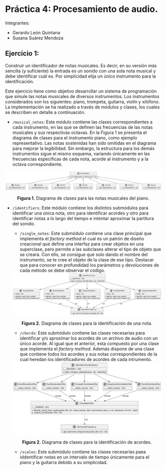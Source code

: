 # Práctica 4: Procesamiento de audio.

Integrantes:
- Gerardo León Quintana
- Susana Suárez Mendoza

## Ejercicio 1:

Construir un identificador de notas musicales. Es decir; en su versión más sencilla (y suficiente) la entrada es un sonido con una sola nota musical y debe identificar cuál es. Por simplicidad elija un único instrumento para la identificación. 

Este ejercicio tiene como objetivo desarrollar un sistema de programación que simule las notas musicales de diversos instrumentos. Los instrumentos considerados son los siguientes: piano, trompeta, guitarra, violín y xilófono. La implementación se ha realizado a través de módulos y clases, los cuales se describen en detalle a continuación.

- `/musical_notes`: Este módulo contiene las clases correspondientes a cada instrumento, en las que se definen las frecuencias de las notas musicales y sus respectivas octavas. En la Figura 1 se presenta el diagrama de clases para el instrumento piano, como ejemplo representativo. Las notas sostenidas han sido omitidas en el diagrama para mejorar la legibilidad. Sin embargo, la estructura para los demás instrumentos sigue el mismo esquema, variando únicamente en las frecuencias específicas de cada nota, acorde al instrumento y a la octava correspondiente.
<div align="center">
  <img src="images/piano_notes_uml.png" alt="Diagrama Piano Notas" />
    <p><strong>Figura 1.</strong> Diagrama de clases para las notas musicales del piano.</p> 
</div>

- `/identifiers`: Este módulo contiene los distintos submódulos para identificar una única nota, otro para identificar acordes y otro para identificar notas a lo largo del tiempo e intentar aproximar la partitura del sonido.
  - `/single_notes`: Este submódulo contiene una clase principal que implementa el *factory method* el cual es un patrón de diseño creacional que define una interfaz para crear objetos en una superclase, pero permite a las subclases alterar el tipo de objeto que se creará. Con ello, se consigue que solo dando el nombre del instrumento, se te cree el objeto de la clase de ese tipo. Destacar que para conocer en profundidad los parámetros y devoluciones de cada método se debe observar el código.
 
  <div align="center">
    <img src="images/ident_single_note.png" alt="Diagrama Identificar 1 Nota" />
      <p><strong>Figura 2.</strong> Diagrama de clases para la identificación de una nota.</p> 
  </div>

  - `/chords`: Este submódulo contiene las clases necesarias para identificar y/o aproximar los acordes de un archivo de audio con un único acorde. Al igual que el anterior, esta compuesto por una clase que implementa el *factory method*. Además dispone de una clase que contiene todos los acordes y sus notas correspondientes de la cual heredan los identificadores de acordes de cada intrumento.
 
  <div align="center">
    <img src="images/chords_uml_diagram.png" alt="Diagrama Acordes" />
      <p><strong>Figura 2.</strong> Diagrama de clases para la identificación de acordes. </p> 
  </div>

  - `/scales`: Este submódulo contiene las clases necesarias paea iddentificar notas en un intervalo de tiempo únicamente para el piano y la guitarra debido a su simplicidad.
